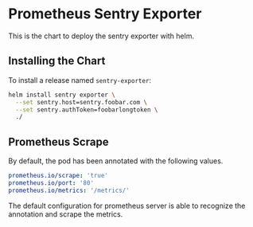 # Prometheus Sentry Exporter

This is the chart to deploy the sentry exporter
with helm.

## Installing the Chart

To install a release named `sentry-exporter`:

```bash
helm install sentry exporter \
  --set sentry.host=sentry.foobar.com \
  --set sentry.authToken=foobarlongtoken \
  ./
```

## Prometheus Scrape

By default, the pod has been annotated with the
 following values.

```yaml
prometheus.io/scrape: 'true'
prometheus.io/port: '80'
prometheus.io/metrics: '/metrics/'
```

The default configuration for prometheus server
 is able to recognize the annotation and scrape
 the metrics.
